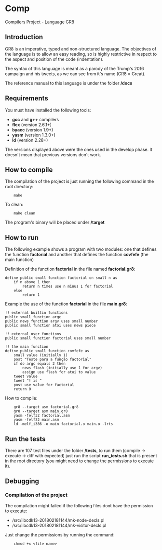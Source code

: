 # Comp
Compilers Project - Language GR8

## Introduction
GR8 is an imperative, typed and non-structured language. The objectives of the language is to allow
an easy reading, so is highly restrictive in respect to the aspect and position of the code (indentation).

The syntax of this language is meant as a parody of the Trump's 2016 campaign and his tweets, as
we can see from it's name (GR8 = Great).

The reference manual to this language is under the folder **/docs**

## Requirements 
You must have installed the following tools:
- **gcc** and **g++** compilers
- **flex** (version 2.6.1+)
- **byacc** (version 1.9+)
- **yasm** (version 1.3.0+)
- **ld** (version 2.28+)

The versions displayed above were the ones used in the develop phase. It doesn't mean that previous
versions don't work. 

## How to compile
The compilation of the project is just running the following command in the root directory:

```
    make
```

To clean:

```
    make clean
```

The program's binary will be placed under **/target**

## How to run
The following example shows a program with two modules: one that defines the function **factorial**
and another that defines the function **covfefe** (the main function)

Definition of the function **factorial** in the file named **factorial.gr8**:
```
define public small function factorial on small n as
    if n above 1 then
        return n times use n minus 1 for factorial
    else
        return 1
```

Example the use of the function **factorial** in the file **main.gr8**:
```
!! external builtin functions
public small function argc
public news function argv uses small number
public small function atoi uses news piece
 
!! external user functions
public small function factorial uses small number
 
!! the main function
define public small function covfefe as
    small value (initially 1)
    post "Teste para a função factorial"
    if do argc equals 2 then
        news flash (initially use 1 for argv)
        assign use flash for atoi to value
    tweet value
    tweet "! is "
    post use value for factorial
    return 0
```

How to compile:
```
    gr8 --target asm factorial.gr8
    gr8 --target asm main.gr8
    yasm -felf32 factorial.asm
    yasm -felf32 main.asm
    ld -melf_i386 -o main factorial.o main.o -lrts
```

## Run the tests
There are 107 test files under the folder **/tests**, to run them (compile -> execute -> diff with expected)
just run the script **run_tests.sh** that is present in the root directory (you might need to change the 
permissions to execute it).

## Debugging
### Compilation of the project
The compilation might failed if the following files dont have the permission to execute:
- /src/libcdk13-201802181144/mk-node-decls.pl
- /src/libcdk13-201802181144/mk-visitor-decls.pl

Just change the permissions by running the command:
```
    chmod +x <file name>
```
